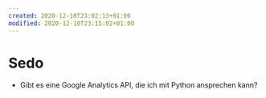 ```yaml
---
created: 2020-12-10T23:02:13+01:00
modified: 2020-12-10T23:15:02+01:00
---
```


# Sedo

- Gibt es eine Google Analytics API, die ich mit Python ansprechen kann?